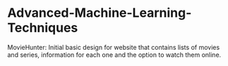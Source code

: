 # Advanced-Machine-Learning-Techniques

MovieHunter: Initial basic design for website that contains lists of movies and series, information for each one and the option to watch them online.
